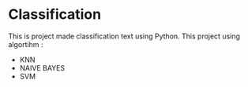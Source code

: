 # Classification
This is project made classification text using Python. This project using algortihm :
- KNN
- NAIVE BAYES
- SVM
